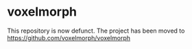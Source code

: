 # voxelmorph
This repository is now defunct. The project has been moved to https://github.com/voxelmorph/voxelmorph


